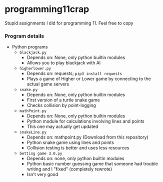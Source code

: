 # programming11crap
Stupid assignments I did for programming 11. Feel free to copy

### Program details
* Python programs
  * `blackjack.py`
    * Depends on: None, only python builtin modules
    * Allows you to play blackjack with AI
  * `higherlower.py`
    * Depends on: requests; `pip3 install requests`
    * Plays a game of Higher or Lower game by connecting to the actual game servers
  * `snake.py`
    * Depends on: None, only python builtin modules
    * First version of a turtle snake game
    * Checks collision by point-logging
  * `mathPoint.py`
    * Depends on: None, only python builtin modules
    * Python module for calculations involving lines and points
    * This one may actually get updated
  * `snakeLine.py`
    * Depends on: mathpoint.py (Download from this repository)
    * Python snake game using lines and points
    * Collision testing is better and uses less resources
  * `betting game 3.0.py`
    * Depends on: none, only python builtin modules
    * Python basic number guessing game that someone had trouble writing and I "fixed" (completely rewrote)
    * Isn't very good
